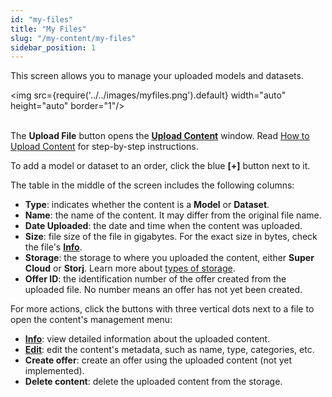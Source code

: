 ```yaml
---
id: "my-files"
title: "My Files"
slug: "/my-content/my-files"
sidebar_position: 1
---
```


This screen allows you to manage your uploaded models and datasets.

<img src={require('../../images/myfiles.png').default} width="auto" height="auto" border="1"/>
<br/>
<br/>

The **Upload File** button opens the [**Upload Content**](/marketplace/my-content/my-files/upload-content) window. Read [How to Upload Content](/marketplace/guides/upload) for step-by-step instructions.

To add a model or dataset to an order, click the blue **[+]** button next to it.

The table in the middle of the screen includes the following columns:

- **Type**: indicates whether the content is a **Model** or **Dataset**.
- **Name**: the name of the content. It may differ from the original file name.
- **Date Uploaded**: the date and time when the content was uploaded.
- **Size**: file size of the file in gigabytes. For the exact size in bytes, check the file's [**Info**](/marketplace/my-content/my-files/info).
- **Storage**: the storage to where you uploaded the content, either **Super Cloud** or **Storj**. Learn more about [types of storage](/marketplace/account/web3).
- **Offer ID**: the identification number of the offer created from the uploaded file. No number means an offer has not yet been created.

For more actions, click the buttons with three vertical dots next to a file to open the content's management menu:

- [**Info**](/marketplace/my-content/my-files/info): view detailed information about the uploaded content.
- [**Edit**](/marketplace/my-content/my-files/edit-content): edit the content's metadata, such as name, type, categories, etc.
- **Create offer**: create an offer using the uploaded content (not yet implemented).
- **Delete content**: delete the uploaded content from the storage.